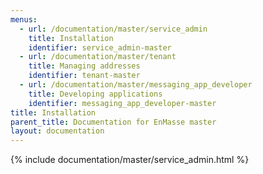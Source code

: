 ```yaml
---
menus:
  - url: /documentation/master/service_admin
    title: Installation
    identifier: service_admin-master
  - url: /documentation/master/tenant
    title: Managing addresses
    identifier: tenant-master
  - url: /documentation/master/messaging_app_developer
    title: Developing applications
    identifier: messaging_app_developer-master
title: Installation
parent_title: Documentation for EnMasse master
layout: documentation
---
```

{% include documentation/master/service_admin.html %}
